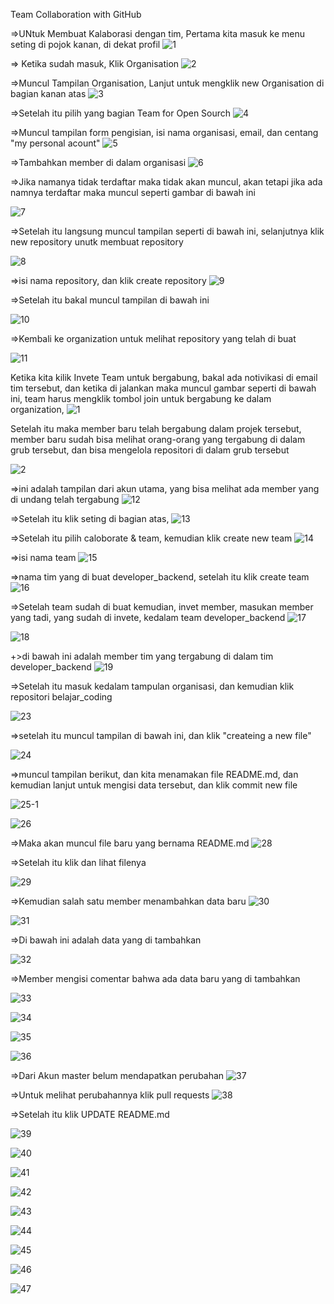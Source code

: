 Team Collaboration with GitHub



=>UNtuk Membuat Kalaborasi dengan tim, Pertama kita masuk ke menu seting di pojok kanan, di dekat profil
![1](https://user-images.githubusercontent.com/47927755/71555580-939d2d80-2a60-11ea-91e0-ffab98d78c2f.png)


=> Ketika sudah masuk, Klik Organisation
![2](https://user-images.githubusercontent.com/47927755/71555581-9435c400-2a60-11ea-85db-29a70d706191.png)


=>Muncul Tampilan Organisation, Lanjut untuk mengklik new Organisation di bagian kanan atas
![3](https://user-images.githubusercontent.com/47927755/71555583-9435c400-2a60-11ea-91c9-f3cd83531e95.png)


=>Setelah itu pilih yang bagian Team for Open Sourch
![4](https://user-images.githubusercontent.com/47927755/71555584-94ce5a80-2a60-11ea-98da-3a87b7d97451.png)


=>Muncul tampilan form pengisian, isi nama organisasi, email, dan centang "my personal acount" 
![5](https://user-images.githubusercontent.com/47927755/71555585-9566f100-2a60-11ea-896f-cbd5aac996b4.png)


=>Tambahkan member di dalam organisasi
![6](https://user-images.githubusercontent.com/47927755/71555586-9566f100-2a60-11ea-81b7-6bf4e28f2a42.png)


=>Jika namanya tidak terdaftar maka tidak akan muncul, akan tetapi jika ada namnya terdaftar maka muncul seperti gambar di bawah ini

![7](https://user-images.githubusercontent.com/47927755/71555587-9566f100-2a60-11ea-8de0-773139ead9f4.png)

=>Setelah itu langsung muncul tampilan seperti di bawah ini, selanjutnya klik new repository unutk membuat repository

![8](https://user-images.githubusercontent.com/47927755/71555588-95ff8780-2a60-11ea-8278-d9c85925837a.png)



=>isi nama repository, dan klik create repository
![9](https://user-images.githubusercontent.com/47927755/71555589-95ff8780-2a60-11ea-9395-817fee83d01d.png)

=>Setelah itu bakal muncul tampilan di bawah ini

![10](https://user-images.githubusercontent.com/47927755/71555590-95ff8780-2a60-11ea-9159-61f2055a47c6.png)


=>Kembali ke organization untuk melihat repository yang telah di buat

![11](https://user-images.githubusercontent.com/47927755/71555591-96981e00-2a60-11ea-99b8-9184aa01d6ef.png)


Ketika kita kilik Invete Team untuk bergabung, bakal ada notivikasi di email tim tersebut, dan ketika di jalankan maka muncul gambar seperti di bawah ini, team harus mengklik tombol join untuk bergabung ke dalam organization,
![1](https://user-images.githubusercontent.com/47927755/71555638-c515f900-2a60-11ea-9710-faf782462200.png)

Setelah itu maka member baru telah bergabung dalam projek tersebut, member baru sudah bisa melihat orang-orang yang tergabung di dalam grub tersebut, dan bisa mengelola repositori di dalam grub tersebut

![2](https://user-images.githubusercontent.com/47927755/71555639-c5ae8f80-2a60-11ea-845d-1ce6f07f394a.png)




=>ini adalah tampilan dari akun utama, yang bisa melihat ada member yang di undang telah tergabung
![12](https://user-images.githubusercontent.com/47927755/71555592-9730b480-2a60-11ea-96e0-de607ba219a6.png)


=>Setelah itu klik seting di bagian atas,
![13](https://user-images.githubusercontent.com/47927755/71555593-9730b480-2a60-11ea-855b-8038194f67c7.png)


=>Setelah itu pilih caloborate & team, kemudian klik create new team 
![14](https://user-images.githubusercontent.com/47927755/71555594-9730b480-2a60-11ea-972b-8ae0868d6f4e.png)


=>isi nama team
![15](https://user-images.githubusercontent.com/47927755/71555595-97c94b00-2a60-11ea-8f2a-9c5c2045792f.png)


=>nama tim yang di buat developer_backend, setelah itu klik create team
![16](https://user-images.githubusercontent.com/47927755/71555596-97c94b00-2a60-11ea-8878-0c2941b676af.png)


=>Setelah team sudah di buat kemudian, invet member, masukan member yang tadi, yang sudah di invete, kedalam team developer_backend
![17](https://user-images.githubusercontent.com/47927755/71555597-97c94b00-2a60-11ea-8b60-fc9c081d9a41.png)


![18](https://user-images.githubusercontent.com/47927755/71555598-9861e180-2a60-11ea-86df-2bb968e01145.png)


+>di bawah ini adalah member tim yang tergabung di dalam tim developer_backend
![19](https://user-images.githubusercontent.com/47927755/71555600-9861e180-2a60-11ea-9def-4e629f7dde4a.png)





=>Setelah itu masuk kedalam tampulan organisasi, dan kemudian klik repositori belajar_coding

![23](https://user-images.githubusercontent.com/47927755/71555606-98fa7800-2a60-11ea-941c-0c7d74456f1c.png)

=>setelah itu muncul tampilan di bawah ini, dan klik "createing a new file" 


![24](https://user-images.githubusercontent.com/47927755/71555607-99930e80-2a60-11ea-937d-798238aa5310.png)


=>muncul tampilan berikut, dan kita menamakan file README.md, dan kemudian lanjut untuk mengisi data tersebut, dan klik commit new file

![25-1](https://user-images.githubusercontent.com/47927755/71555609-9b5cd200-2a60-11ea-8449-9602acbc1136.png)


![26](https://user-images.githubusercontent.com/47927755/71555610-9b5cd200-2a60-11ea-9346-021e2d8c3393.png)




=>Maka akan muncul file baru yang bernama README.md
![28](https://user-images.githubusercontent.com/47927755/71555612-9c8dff00-2a60-11ea-9f13-889324d1473f.png)

=>Setelah itu klik dan lihat filenya

![29](https://user-images.githubusercontent.com/47927755/71555613-9d269580-2a60-11ea-806f-15dcd0bc2308.png)




=>Kemudian salah satu member menambahkan data baru
![30](https://user-images.githubusercontent.com/47927755/71555614-9d269580-2a60-11ea-8eea-db1c8d817223.png)


![31](https://user-images.githubusercontent.com/47927755/71555615-9d269580-2a60-11ea-8d01-5acbffed5c49.png)


=>Di bawah ini adalah data yang di tambahkan

![32](https://user-images.githubusercontent.com/47927755/71555617-9dbf2c00-2a60-11ea-9146-2bd5f19523db.png)

=>Member mengisi comentar bahwa ada data baru yang di tambahkan

![33](https://user-images.githubusercontent.com/47927755/71555618-9ef05900-2a60-11ea-87ac-9b52fd0e2b16.png)



![34](https://user-images.githubusercontent.com/47927755/71555619-9ef05900-2a60-11ea-945a-4ba8fef91e93.png)

![35](https://user-images.githubusercontent.com/47927755/71555620-9ef05900-2a60-11ea-8823-492cbb44ba8d.png)


![36](https://user-images.githubusercontent.com/47927755/71555621-9f88ef80-2a60-11ea-94b0-9cf15d73b89d.png)



=>Dari Akun master belum mendapatkan perubahan
![37](https://user-images.githubusercontent.com/47927755/71555622-9f88ef80-2a60-11ea-84e7-4d685f9229a5.png)

=>Untuk melihat perubahannya klik pull requests
![38](https://user-images.githubusercontent.com/47927755/71555623-a0218600-2a60-11ea-8bee-9c01bf83c499.png)

=>Setelah itu klik UPDATE README.md

![39](https://user-images.githubusercontent.com/47927755/71555624-a0218600-2a60-11ea-8f6f-6350d313b9e4.png)


![40](https://user-images.githubusercontent.com/47927755/71555626-a0ba1c80-2a60-11ea-9f4b-e6780a578b7a.png)


![41](https://user-images.githubusercontent.com/47927755/71555627-a0ba1c80-2a60-11ea-906f-aa623a6f3b17.png)


![42](https://user-images.githubusercontent.com/47927755/71555628-a0ba1c80-2a60-11ea-8adb-d688c2dfa4d8.png)


![43](https://user-images.githubusercontent.com/47927755/71555629-a152b300-2a60-11ea-895c-f4f8dff9054a.png)


![44](https://user-images.githubusercontent.com/47927755/71555630-a152b300-2a60-11ea-93a9-9bfc0cf3de9c.png)


![45](https://user-images.githubusercontent.com/47927755/71555631-a1eb4980-2a60-11ea-857d-be3640716b20.png)


![46](https://user-images.githubusercontent.com/47927755/71555632-a1eb4980-2a60-11ea-8eb2-6187e04b9414.png)


![47](https://user-images.githubusercontent.com/47927755/71555634-a1eb4980-2a60-11ea-9d0f-e2dcaf173727.png)

